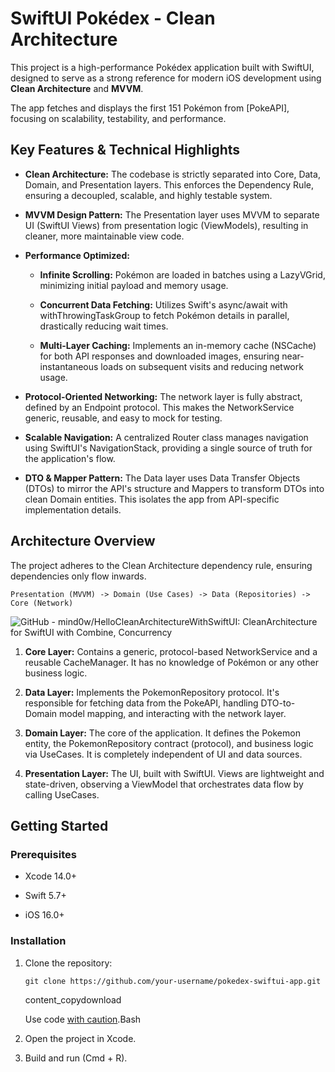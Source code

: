 # SwiftUI Pokédex - Clean Architecture

This project is a high-performance Pokédex application built with SwiftUI, designed to serve as a strong reference for modern iOS development using **Clean Architecture** and **MVVM**.

The app fetches and displays the first 151 Pokémon from [PokeAPI], focusing on scalability, testability, and performance.

## Key Features & Technical Highlights

-   **Clean Architecture:** The codebase is strictly separated into Core, Data, Domain, and Presentation layers. This enforces the Dependency Rule, ensuring a decoupled, scalable, and highly testable system.
    
-   **MVVM Design Pattern:** The Presentation layer uses MVVM to separate UI (SwiftUI Views) from presentation logic (ViewModels), resulting in cleaner, more maintainable view code.
    
-   **Performance Optimized:**
    
    -   **Infinite Scrolling:** Pokémon are loaded in batches using a LazyVGrid, minimizing initial payload and memory usage.
        
    -   **Concurrent Data Fetching:** Utilizes Swift's async/await with withThrowingTaskGroup to fetch Pokémon details in parallel, drastically reducing wait times.
        
    -   **Multi-Layer Caching:** Implements an in-memory cache (NSCache) for both API responses and downloaded images, ensuring near-instantaneous loads on subsequent visits and reducing network usage.
        
-   **Protocol-Oriented Networking:** The network layer is fully abstract, defined by an Endpoint protocol. This makes the NetworkService generic, reusable, and easy to mock for testing.
    
-   **Scalable Navigation:** A centralized Router class manages navigation using SwiftUI's NavigationStack, providing a single source of truth for the application's flow.
    
-   **DTO & Mapper Pattern:** The Data layer uses Data Transfer Objects (DTOs) to mirror the API's structure and Mappers to transform DTOs into clean Domain entities. This isolates the app from API-specific implementation details.
    

## Architecture Overview

The project adheres to the Clean Architecture dependency rule, ensuring dependencies only flow inwards.

```
Presentation (MVVM) -> Domain (Use Cases) -> Data (Repositories) -> Core (Network)
```
![GitHub - mind0w/HelloCleanArchitectureWithSwiftUI: CleanArchitecture for  SwiftUI with Combine, Concurrency](https://user-images.githubusercontent.com/25020477/155071101-28765b74-9c9a-4ccb-ae19-f342288937c0.png)

1.  **Core Layer:** Contains a generic, protocol-based NetworkService and a reusable CacheManager. It has no knowledge of Pokémon or any other business logic.
    
2.  **Data Layer:** Implements the PokemonRepository protocol. It's responsible for fetching data from the PokeAPI, handling DTO-to-Domain model mapping, and interacting with the network layer.
    
3.  **Domain Layer:** The core of the application. It defines the Pokemon entity, the PokemonRepository contract (protocol), and business logic via UseCases. It is completely independent of UI and data sources.
    
4.  **Presentation Layer:** The UI, built with SwiftUI. Views are lightweight and state-driven, observing a ViewModel that orchestrates data flow by calling UseCases.
    

## Getting Started

### Prerequisites

-   Xcode 14.0+
    
-   Swift 5.7+
    
-   iOS 16.0+
    

### Installation

1.  Clone the repository:
    
    ```
    git clone https://github.com/your-username/pokedex-swiftui-app.git
    ```
    
    content_copydownload
    
    Use code  [with caution](https://support.google.com/legal/answer/13505487).Bash
    
2.  Open the project in Xcode.
    
3.  Build and run (Cmd + R).

